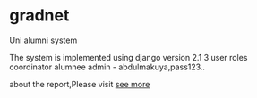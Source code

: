 # gradnet
Uni alumni system


The system is implemented using django version 2.1
3 user roles
coordinator
alumnee
admin - abdulmakuya,pass123..


about the report,Please visit [see more](
        https://github.com/abdulmakuya/gradnet/report.md
      )
